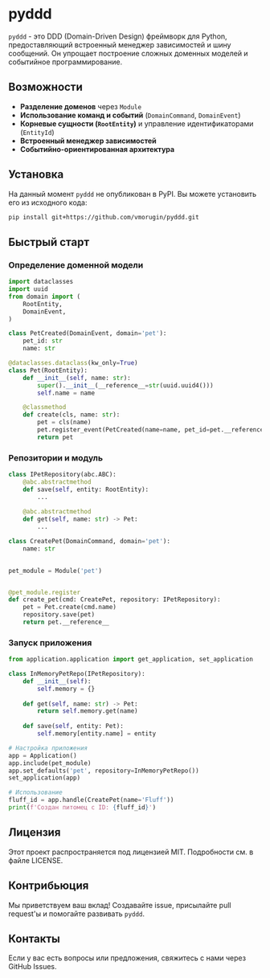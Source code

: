 # pyddd

`pyddd` - это DDD (Domain-Driven Design) фреймворк для Python, предоставляющий встроенный менеджер зависимостей и шину сообщений. Он упрощает построение сложных доменных моделей и событийное программирование.

## Возможности

- **Разделение доменов** через `Module`
- **Использование команд и событий** (`DomainCommand`, `DomainEvent`)
- **Корневые сущности (`RootEntity`)** и управление идентификаторами (`EntityId`)
- **Встроенный менеджер зависимостей**
- **Событийно-ориентированная архитектура**

## Установка

На данный момент `pyddd` не опубликован в PyPI. Вы можете установить его из исходного кода:

```bash
pip install git+https://github.com/vmorugin/pyddd.git
```

## Быстрый старт

### Определение доменной модели

```python
import dataclasses
import uuid
from domain import (
    RootEntity,
    DomainEvent,
)

class PetCreated(DomainEvent, domain='pet'):
    pet_id: str
    name: str

@dataclasses.dataclass(kw_only=True)
class Pet(RootEntity):
    def __init__(self, name: str):
        super().__init__(__reference__=str(uuid.uuid4()))
        self.name = name

    @classmethod
    def create(cls, name: str):
        pet = cls(name)
        pet.register_event(PetCreated(name=name, pet_id=pet.__reference__))
        return pet
```

### Репозитории и модуль

```python
class IPetRepository(abc.ABC):
    @abc.abstractmethod
    def save(self, entity: RootEntity):
        ...
    
    @abc.abstractmethod
    def get(self, name: str) -> Pet:
        ...

class CreatePet(DomainCommand, domain='pet'):
    name: str
    

pet_module = Module('pet')


@pet_module.register
def create_pet(cmd: CreatePet, repository: IPetRepository):
    pet = Pet.create(cmd.name)
    repository.save(pet)
    return pet.__reference__
```

### Запуск приложения

```python
from application.application import get_application, set_application

class InMemoryPetRepo(IPetRepository):
    def __init__(self):
        self.memory = {}
    
    def get(self, name: str) -> Pet:
        return self.memory.get(name)
    
    def save(self, entity: Pet):
        self.memory[entity.name] = entity

# Настройка приложения
app = Application()
app.include(pet_module)
app.set_defaults('pet', repository=InMemoryPetRepo())
set_application(app)

# Использование
fluff_id = app.handle(CreatePet(name='Fluff'))
print(f'Создан питомец с ID: {fluff_id}')
```

## Лицензия

Этот проект распространяется под лицензией MIT. Подробности см. в файле LICENSE.

## Контрибьюция

Мы приветствуем ваш вклад! Создавайте issue, присылайте pull request'ы и помогайте развивать `pyddd`.

## Контакты

Если у вас есть вопросы или предложения, свяжитесь с нами через GitHub Issues.

